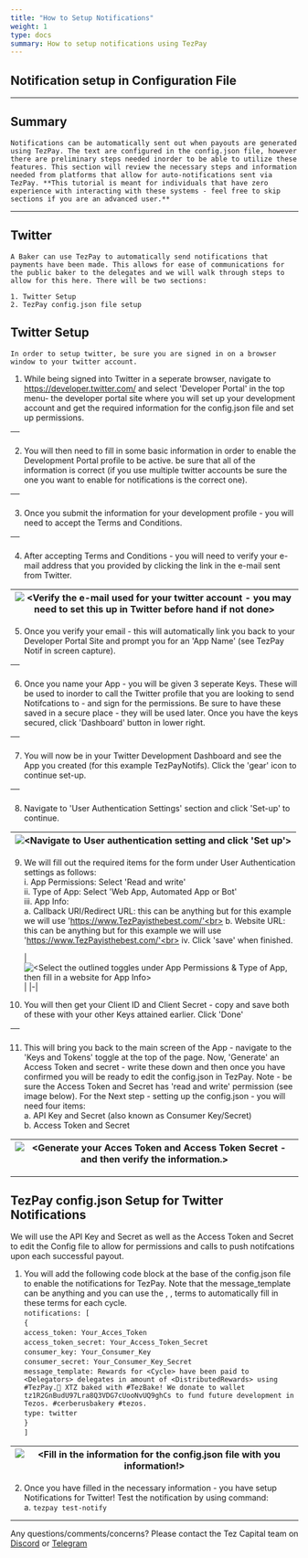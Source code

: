```yaml
---
title: "How to Setup Notifications"
weight: 1
type: docs
summary: How to setup notifications using TezPay
---
```


## Notification setup in Configuration File
---   
    
## Summary
    
    Notifications can be automatically sent out when payouts are generated using TezPay. The text are configured in the config.json file, however there are preliminary steps needed inorder to be able to utilize these features. This section will review the necessary steps and information needed from platforms that allow for auto-notifications sent via TezPay. **This tutorial is meant for individuals that have zero experience with interacting with these systems - feel free to skip sections if you are an advanced user.**
    
---
    
## Twitter
    
    A Baker can use TezPay to automatically send notifications that payments have been made. This allows for ease of communications for the public baker to the delegates and we will walk through steps to allow for this here. There will be two sections:
    
    1. Twitter Setup
    2. TezPay config.json file setup
    
## Twitter Setup
    
    In order to setup twitter, be sure you are signed in on a browser window to your twitter account. 
    
 1. While being signed into Twitter in a seperate browser, navigate to https://developer.twitter.com/ and select 'Developer Portal' in the top menu- the developer portal site where you will set up your development account and get the required information for the config.json file and set up permissions.
    
| ![<Navigate to the Twitter Development Portal website>](/tezpay/tutorial/twitterNotificationimage0.png) |
|-|
    
 2. You will then need to fill in some basic information in order to enable the Development Portal profile to be active. be sure that all of the information is correct (if you use multiple twitter accounts be sure the one you want to enable for notifications is the correct one). 
    
| ![<Fill in Basic information to set up a Developer Account for Twitter>](/tezpay/tutorial/twitterNotificationimage1.png) |
|-|
    
 3. Once you submit the information for your development profile - you will need to accept the Terms and Conditions.
    
| ![<Accept Terms and Conditions to Proceed>](/tezpay/tutorial/twitterNotificationimage2.png) |
|-|
    
 4. After accepting Terms and Conditions - you will need to verify your e-mail address that you provided by clicking the link in the e-mail sent from Twitter. 
    
| ![<Verify the e-mail used for your twitter account - you may need to set this up in Twitter before hand if not done>](/tezpay/tutorial/twitterNotificationimage3.png) |
|-|
    
 5. Once you verify your email - this will automatically link you back to your Developer Portal Site and prompt you for an 'App Name' (see TezPay Notif in screen capture). 
    
| ![<Name your APP on Twitter Development Portal website>](/tezpay/tutorial/twitterNotificationimage4.png) |
|-|
    
 6. Once you name your App - you will be given 3 seperate Keys. These will be used to inorder to call the Twitter profile that you are looking to send Notifcations to - and sign for the permissions. Be sure to have these saved in a secure place - they will be used later. Once you have the keys secured, click 'Dashboard' button in lower right. 
    
| ![<Save the Keys for your Twitter Development Profile and App>](/tezpay/tutorial/twitterNotificationimage5.png) |
|-|
    
 7. You will now be in your Twitter Development Dashboard and see the App you created (for this example TezPayNotifs). Click the 'gear' icon to continue set-up. 
    
| ![<Click the gear icon on the app you created for twitter notifications for TezPay and continue to setup your app.>](/tezpay/tutorial/twitterNotificationimage6.png) |
|-|
    
 8. Navigate to 'User Authentication Settings' section and click 'Set-up' to continue.
               
| ![<Navigate to User authentication setting and click 'Set up'>](/tezpay/tutorial/twitterNotificationimage7.png) |
|-|
    
 9. We will fill out the required items for the form under User Authentication settings as follows: <br>
        i. App Permissions: Select 'Read and write' <br>
        ii. Type of App: Select 'Web App, Automated App or Bot'<br>
        iii. App Info: <br>
            a. Callback URI/Redirect URL: this can be anything but for this example we will use 'https://www.TezPayisthebest.com/'<br>
            b. Website URL: this can be anything but for this example we will use 'https://www.TezPayisthebest.com/'<br>
        iv. Click 'save' when finished. <br>
    
    | ![<Select the outlined toggles under App Permissions & Type of App, then fill in a website for App Info>](/tezpay/tutorial/twitterNotificationimage8.png) |
 |-|
               
  10. You will then get your Client ID and Client Secret - copy and save both of these with your other Keys attained earlier. Click 'Done'
            
 | ![<Copy the Cliend ID and Client Secret>](/tezpay/tutorial/twitterNotificationimage9.png) |
 |-|   
      
  11. This will bring you back to the main screen of the App - navigate to the 'Keys and Tokens' toggle at the top of the page. Now, 'Generate' an Access Token and secret - write these down and then once you have confirmed you will be ready to edit the config.json in TezPay. Note - be sure the Access Token and Secret has 'read and write' permission (see image below). For the Next step - setting up the config.json - you will need four items:<br>
        a. API Key and Secret (also known as Consumer Key/Secret)<br>
        b. Access Token and Secret
    
 | ![<Generate your Acces Token and Access Token Secret - and then verify the information.>](/tezpay/tutorial/twitterNotificationimage10.png) |
 |-|   

---
## TezPay config.json Setup for Twitter Notifications
    
We will use the API Key and Secret as well as the Access Token and Secret to edit the Config file to allow for permissions and calls to push notifcations upon each successful payout.
               
1. You will add the following code block at the base of the config.json file to enable the notifications for TezPay. Note that the message_template can be anything and you can use the <Cyle>, <Delegators>, <DistributedRewards> terms to automatically fill in these terms for each cycle. <br>
    `notifications: [`<br>
    `{`<br>
     `access_token: Your_Acces_Token`<br>
      `access_token_secret: Your_Access_Token_Secret`<br>
      `consumer_key: Your_Consumer_Key`<br>
      `consumer_secret: Your_Consumer_Key_Secret`<br>
      `message_template: Rewards for <Cycle> have been paid to <Delegators> delegates in amount of <DistributedRewards> using #TezPay.👀 XTZ baked with #TezBake! We donate to wallet tz1R2GnBudU97Lra8Q3VDG7cUooNvUQ9ghCs to fund future development in Tezos. #cerberusbakery #tezos.`<br>
      `type: twitter`<br>
    `}`<br>
    `]`
    
| ![<Fill in the information for the config.json file with you information!>](/tezpay/tutorial/twitterNotificationimage11.png) |
|-|   
                              
2. Once you have filled in the necessary information - you have setup Notifications for Twitter! Test the notification by using command: <br>
      a. `tezpay test-notify`

---

Any questions/comments/concerns? Please contact the Tez Capital team on
[Discord](https://discord.gg/cVGMA4MaNM) or [Telegram](https://t.me/tezcapital) 